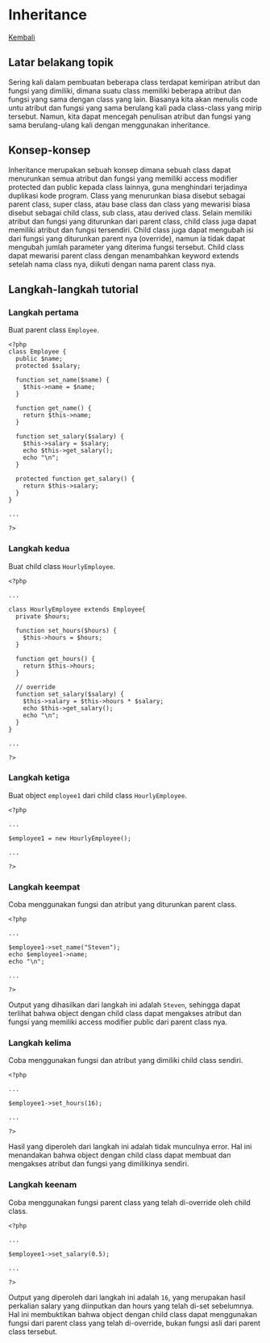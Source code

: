 # Inheritance

[Kembali](readme.md)

## Latar belakang topik

Sering kali dalam pembuatan beberapa class terdapat kemiripan atribut dan fungsi yang dimiliki, dimana suatu class memiliki beberapa atribut dan fungsi yang sama dengan class yang lain. Biasanya kita akan menulis code untu atribut dan fungsi yang sama berulang kali pada class-class yang mirip tersebut. Namun, kita dapat mencegah penulisan atribut dan fungsi yang sama berulang-ulang kali dengan menggunakan inheritance.  

## Konsep-konsep

Inheritance merupakan sebuah konsep dimana sebuah class dapat menurunkan semua atribut dan fungsi yang memiliki access modifier protected dan public kepada class lainnya, guna menghindari terjadinya duplikasi kode program. Class yang menurunkan biasa disebut sebagai parent class, super class, atau base class dan class yang mewarisi biasa disebut sebagai child class, sub class, atau derived class. Selain memiliki atribut dan fungsi yang diturunkan dari parent class, child class juga dapat memiliki atribut dan fungsi tersendiri. Child class juga dapat mengubah isi dari fungsi yang diturunkan parent nya (override), namun ia tidak dapat mengubah jumlah parameter yang diterima fungsi tersebut. Child class dapat mewarisi parent class dengan menambahkan keyword extends setelah nama class nya, diikuti dengan nama parent class nya.

## Langkah-langkah tutorial

### Langkah pertama

Buat parent class `Employee`. 

```
<?php
class Employee {
  public $name;
  protected $salary;

  function set_name($name) {
    $this->name = $name;
  }

  function get_name() {
    return $this->name;
  }

  function set_salary($salary) {
    $this->salary = $salary;
    echo $this->get_salary();
    echo "\n";
  }

  protected function get_salary() {
    return $this->salary;
  }
}

...

?>
```

### Langkah kedua

Buat child class `HourlyEmployee`. 

```
<?php

...

class HourlyEmployee extends Employee{
  private $hours;

  function set_hours($hours) {
    $this->hours = $hours;
  }

  function get_hours() {
    return $this->hours;
  }

  // override
  function set_salary($salary) {
    $this->salary = $this->hours * $salary;
    echo $this->get_salary();
    echo "\n";
  }
}

...

?>
```

### Langkah ketiga

Buat object `employee1` dari child class `HourlyEmployee`.

```
<?php

...

$employee1 = new HourlyEmployee();

...

?>
```

### Langkah keempat

Coba menggunakan fungsi dan atribut yang diturunkan parent class.

```
<?php

...

$employee1->set_name("Steven");
echo $employee1->name;
echo "\n";

...

?>
```

Output yang dihasilkan dari langkah ini adalah `Steven`, sehingga dapat terlihat bahwa object dengan child class dapat mengakses atribut dan fungsi yang memiliki access modifier public dari parent class nya.

### Langkah kelima

Coba menggunakan fungsi dan atribut yang dimiliki child class sendiri.

```
<?php

...

$employee1->set_hours(16);

...

?>
```

Hasil yang diperoleh dari langkah ini adalah tidak munculnya error. Hal ini menandakan bahwa object dengan child class dapat membuat dan mengakses atribut dan fungsi yang dimilikinya sendiri.

### Langkah keenam

Coba menggunakan fungsi parent class yang telah di-override oleh child class.

```
<?php

...

$employee1->set_salary(0.5);

...

?>
```

Output yang diperoleh dari langkah ini adalah `16`, yang merupakan hasil perkalian salary yang diinputkan dan hours yang telah di-set sebelumnya. Hal ini membuktikan bahwa object dengan child class dapat menggunakan fungsi dari parent class yang telah di-override, bukan fungsi asli dari parent class tersebut.
